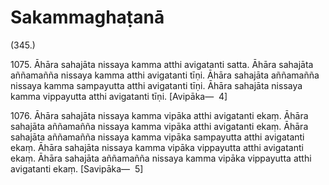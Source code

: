 # Sakammaghaṭanā

(345.)

1075\. Āhāra sahajāta nissaya kamma atthi avigatanti satta. Āhāra sahajāta aññamañña nissaya kamma atthi avigatanti tīṇi. Āhāra sahajāta aññamañña nissaya kamma sampayutta atthi avigatanti tīṇi. Āhāra sahajāta nissaya kamma vippayutta atthi avigatanti tīṇi. [Avipāka—  4]

1076\. Āhāra sahajāta nissaya kamma vipāka atthi avigatanti ekaṃ. Āhāra sahajāta aññamañña nissaya kamma vipāka atthi avigatanti ekaṃ. Āhāra sahajāta aññamañña nissaya kamma vipāka sampayutta atthi avigatanti ekaṃ. Āhāra sahajāta nissaya kamma vipāka vippayutta atthi avigatanti ekaṃ. Āhāra sahajāta aññamañña nissaya kamma vipāka vippayutta atthi avigatanti ekaṃ. [Savipāka—  5]
